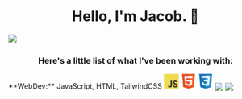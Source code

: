 <h1 align="center">Hello, I'm Jacob. 👋</h1>
<img src="https://komarev.com/ghpvc/?username=jwt2706&color=green">

<h3 align="center">Here's a little list of what I've been working with:</h3>
**WebDev:** JavaScript, HTML, TailwindCSS <img src="https://raw.githubusercontent.com/devicons/devicon/master/icons/javascript/javascript-original.svg" alt="javascript" width="30" height="30"/> <img src="https://raw.githubusercontent.com/devicons/devicon/master/icons/html5/html5-original.svg" alt="html5" width="30" height="30"/> <img src="https://raw.githubusercontent.com/devicons/devicon/master/icons/css3/css3-original.svg" alt="css3" width="30" height="30"/>

<img align="center" src="https://github-readme-stats.vercel.app/api?username=jwt2706&show_icons=true&theme=transparent">
<img align="center" src="https://github-readme-stats.vercel.app/api/top-langs/?username=jwt2706&layout=compact">






[comment]: # (Github profile view counter: https://github.com/antonkomarev/github-profile-views-counter. Github stat widgets: https://github.com/anuraghazra/github-readme-stats)
